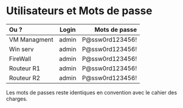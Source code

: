# Utilisateurs et Mots de passe

| Ou ?             | Login           | Mots de passe |
| :--------------- |:---------------:| -----:|
| VM Managment     |   admin         |  P@ssw0rd123456! |
| Win serv         |   admin         |  P@ssw0rd123456! |
| FireWall         |   admin         |  P@ssw0rd123456! |
| Routeur R1       |   admin         |  P@ssw0rd123456! |
| Routeur R2       |   admin         |  P@ssw0rd123456! |

Les mots de passes reste identiques en convention avec le cahier des charges.